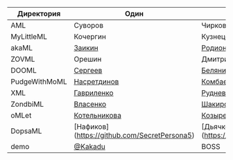 | Директория                                                    | Один               | Другой
| ------------------------------------------------------------- | ------------------ | -----------------
| AML                                                        | Суворов   | Чирков
| MyLittleML                                                 | Кочергин   | Кузнецов
| akaML | [Заикин](https://github.com/Friend-zva) | [Родионов](https://github.com/RodionovMaxim05)
| ZOVML | Орешин | Дмитриевцев
| DOOML | [Сергеев](https://github.com/IgnatSergeev) | [Белянин](https://github.com/georgiy-belyanin) |
| PudgeWithMoML | [Насретдинов](https://github.com/Ycyken) | [Комбаев](https://github.com/homka122/)
| XML | [Гавриленко](https://github.com/qrutyy) | [Руднев-Степанян](https://github.com/Dabzelos)
| ZondbiML | [Власенко](https://github.com/spisladqo) | [Шакиров](https://github.com/shakareem)
| oMLet                                                        | [Котельникова](https://github.com/p1onerka)   | [Козырева](https://github.com/sofyak0zyreva)
| DopsaML | [Нафиков] (https://github.com/SecretPersona5) | [Дьячков] (https://github.com/YazoonDinalt)
| demo | [@Kakadu](http://github.com/Kakadu) | BOSS |

